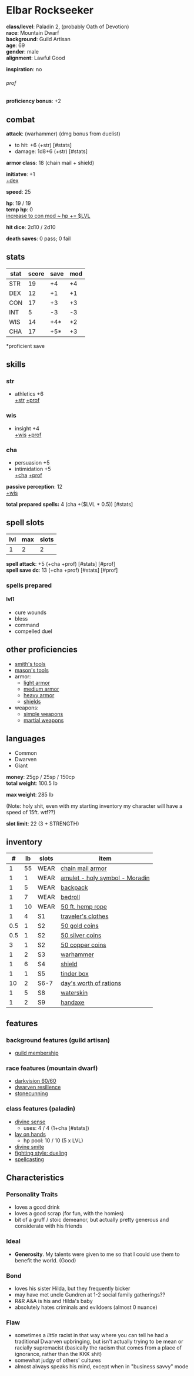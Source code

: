 # Elbar Rockseeker
**class/level**: Paladin 2, (probably Oath of Devotion)  
**race**: Mountain Dwarf  
**background**: Guild Artisan  
**age**: 69  
**gender**: male  
**alignment**: Lawful Good

**inspiration**: no

###### prof
**proficiency bonus**: +2  

## combat

**attack**: (warhammer) (dmg bonus from duelist)
- to hit: +6 (+str) [#stats]
- damage: 1d8+6 (+str) [#stats]

**armor class**: 18 (chain mail + shield)
  
**initiatve**: +1  
[+dex](#stats)  

**speed**: 25  

**hp**: 19 / 19  
**temp hp**: 0  
[increase to con mod ~ hp += $LVL](#stats)

**hit dice**: 2d10 / 2d10  

**death saves**: 0 pass; 0 fail  

## stats  
|stat|score|save|mod|  
|----|-----|----|---|  
|STR |19   |+4  |+4 |  
|DEX |12   |+1  |+1 |  
|CON |17   |+3  |+3 |  
|INT |5    |-3  |-3 |  
|WIS |14   |+4* |+2 |  
|CHA |17   |+5* |+3 |  
  
\*proficient save  
  
## skills  
### str  
- athletics +6  
[+str](#stats) [+prof](#prof)  

### wis  
- insight +4  
[+wis](#stats) [+prof](#prof)  

### cha  
- persuasion +5  
- intimidation +5  
[+cha](#stats) [+prof](#prof)  
  
**passive perception**: 12  
[+wis](#stats)

**total prepared spells:** 4 (cha +($LVL * 0.5)) [#stats]

## spell slots  
|lvl|max|slots|  
|---|---|-----|  
|1  |2  |2    |  

**spell attack**: +5 (+cha +prof) [#stats] [#prof]  
**spell save dc**: 13 (+cha +prof) [#stats] [#prof]  

### spells prepared  
#### lvl1

- cure wounds
- bless
- command
- compelled duel

## other proficiencies  
- [smith's tools](https://2014.5e.tools/items.html#smith's%20tools_phb)
- [mason's tools](https://2014.5e.tools/items.html#mason's%20tools_phb)
- armor:
    - [light armor](https://2014.5e.tools/items.html#blankhash,flsttype:light%20armor=1)
    - [medium armor](https://2014.5e.tools/items.html#blankhash,flsttype:medium%20armor=1)
    - [heavy armor](https://2014.5e.tools/items.html#blankhash,flsttype:heavy%20armor=1)
    - [shields](https://2014.5e.tools/items.html#shield_phb)
- weapons:
    - [simple weapons](https://2014.5e.tools/tables.html#weapons_phb)
    - [martial weapons](https://2014.5e.tools/tables.html#weapons_phb)

## languages
- Common
- Dwarven
- Giant

**money**: 25gp / 25sp / 150cp  
**total weight**: 100.5 lb  

**max weight**: 285 lb

(Note: holy shit, even with my starting inventory my character will have a speed of 15ft. wtf??)

**slot limit**: 22 (3 + STRENGTH)

## inventory  
|#   |lb |slots|item|  
|----|---|-----|----|  
|1   |55 |WEAR |[chain mail armor](https://2014.5e.tools/items.html#chain%20mail_phb)|  
|1   |1  |WEAR |[amulet - holy symbol - Moradin](https://2014.5e.tools/items.html#amulet_phb)|  
|1   |5  |WEAR |[backpack](https://2014.5e.tools/items.html#backpack_phb)|  
|1   |7  |WEAR |[bedroll](https://2014.5e.tools/items.html#bedroll_phb)|  
|1   |10 |WEAR |[50 ft. hemp rope](https://2014.5e.tools/items.html#hempen%20rope%20(50%20feet)_phb)|  
|1   |4  |S1   |[traveler's clothes](https://2014.5e.tools/items.html#traveler's%20clothes_phb)|
|0.5 |1  |S2   |[50 gold coins](https://2014.5e.tools/items.html#gold%20(gp)_phb)|  
|0.5 |1  |S2   |[50 silver coins](https://2014.5e.tools/items.html#silver%20(sp)_phb)|  
|3   |1  |S2   |[50 copper coins](https://2014.5e.tools/items.html#copper%20(cp)_phb)|  
|1   |2  |S3   |[warhammer](https://2014.5e.tools/items.html#warhammer_phb)|  
|1   |6  |S4   |[shield](https://2014.5e.tools/items.html#shield_phb)|  
|1   |1  |S5   |[tinder box](https://2014.5e.tools/items.html#tinderbox_phb)|  
|10  |2  |S6-7 |[day's worth of rations](https://2014.5e.tools/items.html#rations%20(1%20day)_phb)|  
|1   |5  |S8   |[waterskin](https://2014.5e.tools/items.html#waterskin_phb)|  
|1   |2  |S9   |[handaxe](https://2014.5e.tools/items.html#handaxe_phb)|

## features  
### background features (guild artisan)  
- [guild membership](https://2014.5e.tools/backgrounds.html#guild%20artisan_phb)  
### race features (mountain dwarf)
- [darkvision 60/60](https://2014.5e.tools/races.html#dwarf%20(mountain)_phb)
- [dwarven resilience](https://2014.5e.tools/races.html#dwarf%20(mountain)_phb)
- [stonecunning](https://2014.5e.tools/races.html#dwarf%20(mountain)_phb)
### class features (paladin)  
- [divine sense](https://2014.5e.tools/classes.html#paladin_phb,state:feature=s0-0)
    - uses: 4 / 4 (1+cha [#stats])
- [lay on hands](https://2014.5e.tools/classes.html#paladin_phb,state:feature=s0-1)
    - hp pool: 10 / 10 (5 x LVL)
- [divine smite](https://2014.5e.tools/classes.html#paladin_phb,state:feature=s1-0)
- [fighting style: dueling](https://2014.5e.tools/classes.html#paladin_phb,state:feature=s1-1)
- [spellcasting](https://2014.5e.tools/classes.html#paladin_phb,state:feature=s1-2)

## Characteristics

### Personality Traits
- loves a good drink
- loves a good scrap (for fun, with the homies)
- bit of a gruff / stoic demeanor, but actually pretty generous and considerate with his friends

### Ideal
- **Generosity**. My talents were given to me so that I could use them to benefit the world. (Good)

### Bond
- loves his sister Hilda, but they frequently bicker
- may have met uncle Gundren at 1-2 social family gatherings??
- R&R A&A is his and Hilda's baby
- absolutely hates criminals and evildoers (almost 0 nuance)

### Flaw
- sometimes a *little* racist in that way where you can tell he had a traditional Dwarven upbringing, but isn't actually trying to be mean or racially supremacist (basically the racism that comes from a place of ignorance, rather than the KKK shit)
- somewhat judgy of others' cultures
- almost always speaks his mind, except when in "business savvy" mode
